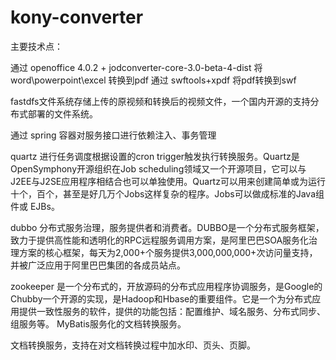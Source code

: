 # kony-converter

主要技术点：


通过 openoffice 4.0.2 + jodconverter-core-3.0-beta-4-dist 将word\powerpoint\excel 转换到pdf
通过 swftools+xpdf 将pdf转换到swf

fastdfs文件系统存储上传的原视频和转换后的视频文件，一个国内开源的支持分布式部署的文件系统。


通过 spring 容器对服务接口进行依赖注入、事务管理

quartz 进行任务调度根据设置的cron trigger触发执行转换服务。Quartz是OpenSymphony开源组织在Job scheduling领域又一个开源项目，它可以与J2EE与J2SE应用程序相结合也可以单独使用。Quartz可以用来创建简单或为运行十个，百个，甚至是好几万个Jobs这样复杂的程序。Jobs可以做成标准的Java组件或 EJBs。

dubbo 分布式服务治理，服务提供者和消费者。DUBBO是一个分布式服务框架，致力于提供高性能和透明化的RPC远程服务调用方案，是阿里巴巴SOA服务化治理方案的核心框架，每天为2,000+个服务提供3,000,000,000+次访问量支持，并被广泛应用于阿里巴巴集团的各成员站点。

zookeeper 是一个分布式的，开放源码的分布式应用程序协调服务，是Google的Chubby一个开源的实现，是Hadoop和Hbase的重要组件。它是一个为分布式应用提供一致性服务的软件，提供的功能包括：配置维护、域名服务、分布式同步、组服务等。
MyBatis服务化的文档转换服务。


文档转换服务，支持在对文档转换过程中加水印、页头、页脚。
